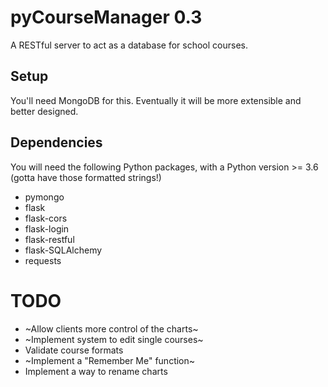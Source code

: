 # pyCourseManager 0.3
A RESTful server to act as a database for school courses.

## Setup
You'll need MongoDB for this. Eventually it will be more extensible and better designed.

## Dependencies
You will need the following Python packages, with a Python version >= 3.6 (gotta have those formatted strings!)
- pymongo
- flask
- flask-cors
- flask-login
- flask-restful
- flask-SQLAlchemy
- requests

# TODO
- ~Allow clients more control of the charts~
- ~Implement system to edit single courses~
- Validate course formats
- ~Implement a "Remember Me" function~
- Implement a way to rename charts
